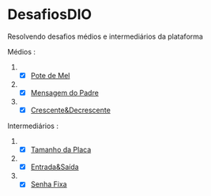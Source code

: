 # DesafiosDIO
Resolvendo desafios médios e intermediários da plataforma

Médios : 
1) - [x] [Pote de Mel](https://github.com/felipe0059/DesafiosDIO/blob/main/Desafio%20%231)
2) - [x] [Mensagem do Padre](https://github.com/felipe0059/DesafiosDIO/blob/main/Desafio%20%232)
3) - [x] [Crescente&Decrescente](https://github.com/felipe0059/DesafiosDIO/blob/main/Desafio%20%233)

Intermediários : 

1) - [x] [Tamanho da Placa](https://github.com/felipe0059/DesafiosDIO/blob/main/Desafio%20%234)
2) - [x] [Entrada&Saída](https://github.com/felipe0059/DesafiosDIO/blob/main/Desafio%20%235)
3) - [x] [Senha Fixa](https://github.com/felipe0059/DesafiosDIO/blob/main/Desafio%20%236)
